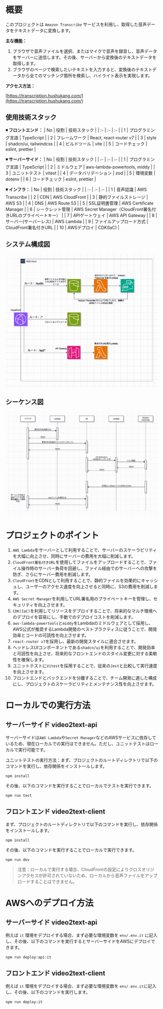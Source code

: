 # 概要

このプロジェクトは `Amazon Transcribe` サービスを利用し、取得した音声データをテキストデータに変換します。

**主な機能：**

1. ブラウザで音声ファイルを選択、またはマイクで音声を録音し、音声データをサーバーに送信します。その後、サーバーから変換後のテキストデータを取得します。
2. ブラウザのページで検索したいテキストを入力すると、変換後のテキストデータから全てのマッチング箇所を検索し、ハイライト表示を実現します。

**アクセス方法：**

[https://transcription.hushukang.com/](https://transcription.hushukang.com/)

## 使用技術スタック

**◾️ フロントエンド：**
| No | 役割 | 技術スタック |
| :- | :- | :- |
| 1 | プログラミング言語 | TypeScript |
| 2 | フレームワーク | React, react-router v7 |
| 3 | style | shadcn/ui, tailwindcss |
| 4 | ビルドツール | vite |
| 5 | コードチェック | eslint, prettier |

**◾️ サーバーサイド：**
| No | 役割 | 技術スタック |
| :- | :- | :- |
| 1 | プログラミング言語 | TypeScript |
| 2 | ミドルウェア | aws-lambda-powertools, middy |
| 3 | ユニットテスト | vitest |
| 4 | データバリデーション | zod |
| 5 | 環境変数 | dotenv |
| 6 | コードチェック | eslint, prettier |

**◾️ インフラ：**
| No | 役割 | 技術スタック |
| :- | :- | :- |
| 1 | 音声認識 | AWS Transcribe |
| 2 | CDN | AWS CloudFront |
| 3 | 静的ファイルストレージ | AWS S3 |
| 4 | DNS | AWS Route 53 |
| 5 | SSL証明書管理 | AWS Certificate Manager |
| 6 | シークレット管理 | AWS Secret Manager（CloudFront署名付きURLのプライベートキー） |
| 7 | APIゲートウェイ | AWS API Gateway |
| 8 | サーバー(サーバーレス) | AWS Lambda |
| 9 | ファイルアップロード方式 | CloudFront署名付きURL |
| 10 | AWSデプロイ | CDK(IaC) |

## システム構成図

![システム構成図](./doc/システム構成図.jpg 'システム構成図')

## シーケンス図

![シーケンス図](./doc/シーケンス図.jpg 'シーケンス図')

# プロジェクトのポイント

1. `AWS Lambda`をサーバーとして利用することで、サーバーのスケーラビリティを大幅に向上させ、同時にサーバーの費用を大幅に削減します。
2. `CloudFront署名付きURL`を使用してファイルをアップロードすることで、ファイル操作時のサーバー負荷を回避し、ファイル経由でのサーバーへの攻撃を防ぎ、さらにサーバー費用を削減します。
3. `CloudFront`をCDNとして利用することで、静的ファイルを効果的にキャッシュし、ユーザーのアクセス速度を向上させると同時に、S3の費用を削減します。
4. `AWS Secret Manager`を利用してURL署名用のプライベートキーを管理し、セキュリティを向上させます。
5. `CDK(IaC)`を利用してリソースをデプロイすることで、将来的なマルチ環境へのデプロイを容易にし、手動でのデプロイコストを削減します。
6. `aws-lambda-powertools`と`middy`をLambdaのミドルウェアとして採用し、AWS公式が推奨するLambda開発のベストプラクティスに従うことで、開発効率とコードの可読性を向上させます。
7. `react-router v7`を採用し、最新の開発スタイルに適合させます。
8. ヘッドレスUIコンポーネントである`shadcn/ui`を利用することで、開発効率と可読性を向上させ、将来的なフロントエンドのスタイル変更に対する柔軟性を確保します。
9. ユニットテストに`Vitest`を採用することで、従来の`Jest`と比較して実行速度を向上させます。
10. フロントエンドとバックエンドを分離することで、チーム開発に適した構成にし、プロジェクトのスケーラビリティとメンテナンス性を向上させます。

# ローカルでの実行方法

## サーバーサイド video2text-api

サーバーサイドは`AWS Lambda`や`Secret Manager`などのAWSサービスに依存しているため、現在ローカルでの実行はできません。ただし、ユニットテストはローカルで実行可能です。

ユニットテストの実行方法：まず、プロジェクトのルートディレクトリで以下のコマンドを実行し、依存関係をインストールします。

```shell
npm install
```

その後、以下のコマンドを実行することでローカルでテストを実行できます。

```shell
npm run test
```

## フロントエンド video2text-client

まず、プロジェクトのルートディレクトリで以下のコマンドを実行し、依存関係をインストールします。

```shell
npm install
```

その後、以下のコマンドを実行することでローカルで実行できます。

```shell
npm run dev
```

> 注意：ローカルで実行する場合、CloudFrontの設定によりクロスオリジンアクセスが許可されていないため、ローカルから音声ファイルをアップロードすることはできません。

# AWSへのデプロイ方法

## サーバーサイド video2text-api

例えば `it` 環境をデプロイする場合、まず必要な環境変数を `env/.env.it` に記入し、その後、以下のコマンドを実行するとサーバーサイドをAWSにデプロイできます。

```shell
npm run deploy:api:it
```

## フロントエンド video2text-client

例えば `it` 環境をデプロイする場合、まず必要な環境変数を `env/.env.it`に記入し、その後、以下のコマンドを実行します。

```shell
npm run deploy:it
```
